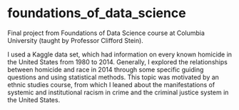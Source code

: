 # foundations_of_data_science
Final project from Foundations of Data Science course at Columbia University (taught by Professor Clifford Stein).

I used a Kaggle data set, which had information on every known homicide in the United States from 1980 to 2014. Generally, I explored the relationships between homicide and race in 2014 through some specific guiding questions and using statistical methods. This topic was motivated by an ethnic studies course, from which I leaned about the manifestations of systemic and institutional racism in crime and the criminal justice system in the United States.
